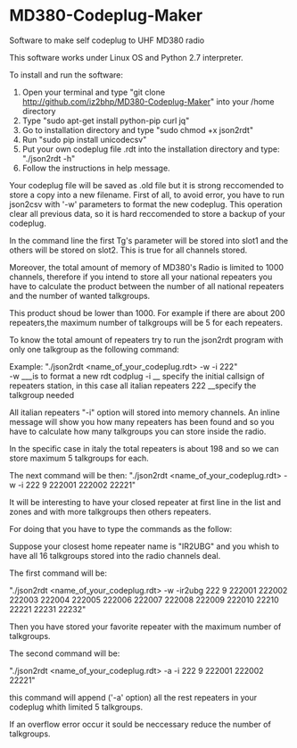 # MD380-Codeplug-Maker
Software to make self codeplug to UHF MD380 radio

This software works under Linux OS and Python 2.7 interpreter.

To install and run the software:
1) Open your terminal and type "git clone http://github.com/iz2bhp/MD380-Codeplug-Maker" into your /home directory
2) Type "sudo apt-get install python-pip curl jq"
3) Go to installation directory and type "sudo chmod +x json2rdt"
4) Run "sudo pip install unicodecsv"
5) Put your own codeplug file .rdt into the installation directory and type: "./json2rdt -h" 
6) Follow the instructions in help message.  

Your codeplug file will be saved as .old file but it is strong reccomended to store a copy into a new filename.
First of all, to avoid error, you have to run json2csv with '-w' parameters to format the new codeplug. 
This operation clear all previous data, so it is hard reccomended to store a backup of your codeplug.

In the command line the first Tg's parameter will be stored into slot1 and the others will be stored on slot2.
This is true for all channels stored.

Moreover, the total amount of memory of MD380's Radio is limited to 1000 channels, therefore if you intend to store all your national repeaters you have to calculate the product between the number of all national repeaters and the number of wanted talkgroups. 

This product shoud be lower than 1000. 
For example if there are about 200 repeaters,the maximum number of talkgroups will be 5 for each repeaters.
 
To know the total amount of repeaters try to run the json2rdt program with only one talkgroup as the following command:

Example: "./json2rdt <name_of_your_codeplug.rdt> -w -i 222"  
-w ___is to format a new rdt codplug
-i __ specify the initial callsign of repeaters station, in this case all italian repeaters
222 __specify the talkgroup needed

All italian repeaters "-i" option will stored into memory channels.
An inline message will show you how many repeaters has been found and so you have to calculate how many talkgroups you can store inside the radio.

In the specific case in italy the total repeaters is about 198 and so we can store maximum 5 talkgroups for each.

The next command will be then: 
"./json2rdt <name_of_your_codeplug.rdt> -w -i 222 9 222001 222002 22221"


It will be interesting to have your closed repeater at first line in the list and zones and with more talkgroups then others repeaters.

For doing that you have to type the commands as the follow:

Suppose your closest home repeater name is "IR2UBG" and you whish to have all 16 talkgroups stored into the radio channels deal.

The first command will be: 

"./json2rdt <name_of_your_codeplug.rdt> -w -ir2ubg 222 9 222001 222002 222003 222004 222005 222006 222007 222008 222009 222010 22210 22221 22231 22232"

Then you have stored your favorite repeater with the maximum number of talkgroups. 

The second command will be:

"./json2rdt <name_of_your_codeplug.rdt> -a -i 222 9 222001 222002 22221"

this command will append ('-a' option) all the rest repeaters in your codeplug whith limited 5 talkgroups.

If an overflow error occur it sould be neccessary reduce the number of talkgroups.  
